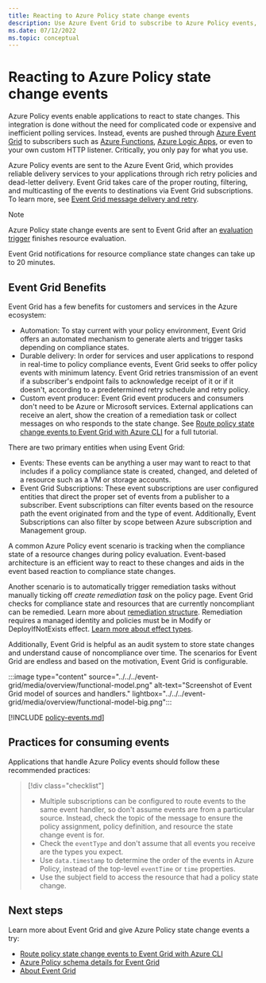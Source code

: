 ```yaml
---
title: Reacting to Azure Policy state change events
description: Use Azure Event Grid to subscribe to Azure Policy events, which allow applications to react to state changes without the need for complicated code.
ms.date: 07/12/2022
ms.topic: conceptual
---
```

# Reacting to Azure Policy state change events

Azure Policy events enable applications to react to state changes. This integration is done without
the need for complicated code or expensive and inefficient polling services. Instead, events are
pushed through [Azure Event Grid](../../../event-grid/index.yml) to subscribers such as
[Azure Functions](../../../azure-functions/index.yml),
[Azure Logic Apps](../../../logic-apps/index.yml), or even to your own custom HTTP listener.
Critically, you only pay for what you use.

Azure Policy events are sent to the Azure Event Grid, which provides reliable delivery services to
your applications through rich retry policies and dead-letter delivery. Event Grid takes
care of the proper routing, filtering, and multicasting of the events to destinations via Event Grid subscriptions.
To learn more, see [Event Grid message delivery and retry](../../../event-grid/delivery-and-retry.md).

> [!NOTE]
> Azure Policy state change events are sent to Event Grid after an
> [evaluation trigger](../how-to/get-compliance-data.md#evaluation-triggers) finishes resource
> evaluation.
> 
> Event Grid notifications for resource compliance state changes can take up to 20 minutes.

## Event Grid Benefits
Event Grid has a few benefits for customers and services in the Azure ecosystem:
- Automation: To stay current with your policy environment, Event Grid offers an automated mechanism to generate alerts and trigger tasks depending on compliance states.
- Durable delivery: In order for services and user applications to respond in real-time to policy compliance events, Event Grid seeks to offer policy events with minimum latency. Event Grid retries transmission of an event if a subscriber's endpoint fails to acknowledge receipt of it or if it doesn't, according to a predetermined retry schedule and retry policy.
- Custom event producer: Event Grid  event producers and consumers don't need to be Azure or Microsoft services. External applications can receive an alert, show the creation of a remediation task or collect messages on who responds to the state change. See [Route policy state change events to Event Grid with Azure CLI](../tutorials/route-state-change-events.md) for a full tutorial.

There are two primary entities when using Event Grid:
- Events: These events can be anything a user may want to react to that includes if a policy compliance state is created, changed, and deleted of a resource such as a VM or storage accounts.
- Event Grid Subscriptions: These event subscriptions are user configured entities that direct the proper set of events from a publisher to a subscriber. Event subscriptions can filter events based on the resource path the event originated from and the type of event. Additionally, Event Subscriptions can also filter by scope between Azure subscription and Management group.

A common Azure Policy event scenario is tracking when the compliance state of a resource changes during policy evaluation. Event-based architecture is an efficient way to react to these changes and aids in the event based reaction to compliance state changes.

Another scenario is to automatically trigger remediation tasks without manually ticking off _create remediation task_ on the policy page. Event Grid checks for compliance state and resources that are currently noncompliant can be remedied. Learn more about [remediation structure](../concepts/remediation-structure.md). Remediation requires a managed identity and policies must be in Modify or DeployIfNotExists effect. [Learn more about effect types](../how-to/remediate-resources.md).

Additionally, Event Grid is helpful as an audit system to store state changes and understand cause of noncompliance over time. The scenarios for Event Grid are endless and based on the motivation, Event Grid is configurable.

:::image type="content" source="../../../event-grid/media/overview/functional-model.png" alt-text="Screenshot of Event Grid model of sources and handlers." lightbox="../../../event-grid/media/overview/functional-model-big.png":::

[!INCLUDE [policy-events.md](../../includes/policy/policy-events.md)]

## Practices for consuming events

Applications that handle Azure Policy events should follow these recommended practices:

> [!div class="checklist"]
> - Multiple subscriptions can be configured to route events to the same event handler, so don't
> assume events are from a particular source. Instead, check the topic of the message to ensure the
> policy assignment, policy definition, and resource the state change event is for.
> - Check the `eventType` and don't assume that all events you receive are the types you expect.
> - Use `data.timestamp` to determine the order of the events in Azure Policy, instead of the
> top-level `eventTime` or `time` properties.
> - Use the subject field to access the resource that had a policy state change.

## Next steps

Learn more about Event Grid and give Azure Policy state change events a try:

- [Route policy state change events to Event Grid with Azure CLI](../tutorials/route-state-change-events.md)
- [Azure Policy schema details for Event Grid](../../../event-grid/event-schema-policy.md)
- [About Event Grid](../../../event-grid/overview.md)

